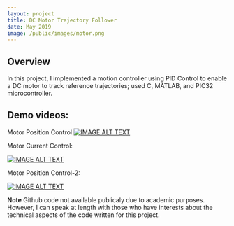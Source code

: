 ```yaml
---
layout: project
title: DC Motor Trajectory Follower
date: May 2019
image: /public/images/motor.png
---
```


## Overview
In this project, I implemented a motion controller using PID Control to enable a DC motor to track reference trajectories; used C, MATLAB, and PIC32 microcontroller. 


## Demo videos:

Motor Position Control
[![IMAGE ALT TEXT](http://img.youtube.com/vi/IcCapVDjeBI/0.jpg)](http://www.youtube.com/watch?IcCapVDjeBI "Motor Position Control")

Motor Current Control:
           
[![IMAGE ALT TEXT](http://img.youtube.com/vi/8xGY5KHAKBs/0.jpg)](http://www.youtube.com/watch?v=8xGY5KHAKBs "Motor Current Control") 

Motor Position Control-2:
           
[![IMAGE ALT TEXT](http://img.youtube.com/vi/p3Trt9g9HSE/0.jpg)](http://www.youtube.com/watch?v=p3Trt9g9HSE "Motor Position Control-2") 

**Note**
Github code not available publicaly due to academic purposes. However, I can speak at length with those who have interests about the technical aspects of the code written for this project. 